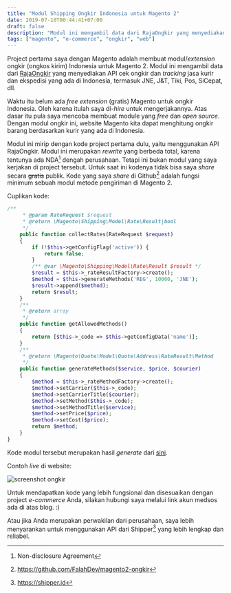 ```yaml
---
title: "Modul Shipping Ongkir Indonesia untuk Magento 2"
date: 2019-07-10T00:44:41+07:00
draft: false
description: "Modul ini mengambil data dari RajaOngkir yang menyediakan API cek ongkir dan tracking jasa kurir dan ekspedisi yang ada di Indonesia"
tags: ["magento", "e-commerce", "ongkir", "web"]
---
```


Project pertama saya dengan Magento adalah membuat modul/_extension_
ongkir (ongkos kirim) Indonesia untuk Magento 2. Modul ini mengambil data
dari [RajaOngkir](http://rajaongkir.com) yang menyediakan API cek ongkir dan _tracking_
jasa kurir dan ekspedisi yang ada di Indonesia,
termasuk JNE, J&T, Tiki, Pos, SiCepat, dll.

Waktu itu belum ada _free extension_ (gratis) Magento untuk ongkir Indonesia.
Oleh karena itulah saya di-_hire_ untuk mengerjakannya.
Atas dasar itu pula saya mencoba membuat module yang _free_ dan _open source_.
Dengan modul ongkir ini, website Magento kita dapat menghitung
ongkir barang berdasarkan kurir yang ada di Indonesia.

Modul ini mirip dengan kode project pertama dulu, yaitu menggunakan API RajaOngkir.
Modul ini merupakan _rewrite_ yang berbeda total, karena tentunya ada NDA[^1] dengah perusahaan.
Tetapi ini bukan modul yang saya kerjakan di project tersebut.
Untuk saat ini kodenya tidak bisa saya _share_ secara ~~gratis~~ publik.
Kode yang saya _share_ di Github[^2] adalah fungsi minimum sebuah modul metode pengiriman di Magento 2.

Cuplikan kode:<!--more-->
```php
/**
     * @param RateRequest $request
     * @return \Magento\Shipping\Model\Rate\Result|bool
     */
    public function collectRates(RateRequest $request)
    {
        if (!$this->getConfigFlag('active')) {
            return false;
        }
        /** @var \Magento\Shipping\Model\Rate\Result $result */
        $result = $this->_rateResultFactory->create();
        $method = $this->generateMethods('REG', 10000, 'JNE');
        $result->append($method);
        return $result;
    }
    /**
     * @return array
     */
    public function getAllowedMethods()
    {
        return [$this->_code => $this->getConfigData('name')];
    }
    /**
     * @return \Magento\Quote\Model\Quote\Address\RateResult\Method
     */
    public function generateMethods($service, $price, $courier)
    {
        $method = $this->_rateMethodFactory->create();
        $method->setCarrier($this->_code);
        $method->setCarrierTitle($courier);
        $method->setMethod($this->_code);
        $method->setMethodTitle($service);
        $method->setPrice($price);
        $method->setCost($price);
        return $method;
    }
}
```

Kode modul tersebut merupakan hasil _generate_ dari
[sini](https://cedcommerce.com/magento-2-module-creator/shipping-module).

Contoh _live_ di website:

![screenshot ongkir](/img/2019/07/ongkir.png)

Untuk mendapatkan kode yang lebih fungsional dan
disesuaikan dengan project _e-commerce_ Anda,
silakan hubungi saya melalui link akun medsos ada di atas blog. :)

Atau jika Anda merupakan perwakilan dari perusahaan, saya lebih menyarankan
untuk menggunakan API dari Shipper[^3] yang lebih lengkap dan reliabel.

[^1]: Non-disclosure Agreement
[^2]: https://github.com/FalahDev/magento2-ongkir
[^3]: https://shipper.id
